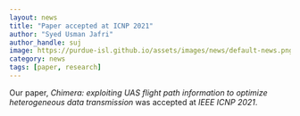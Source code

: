 ```yaml
---
layout: news
title: "Paper accepted at ICNP 2021"
author: "Syed Usman Jafri"
author_handle: suj
image: https://purdue-isl.github.io/assets/images/news/default-news.png
category: news
tags: [paper, research]
---
```

Our paper, *Chimera: exploiting UAS flight path information to optimize heterogeneous data transmission* was accepted at *IEEE ICNP 2021*.